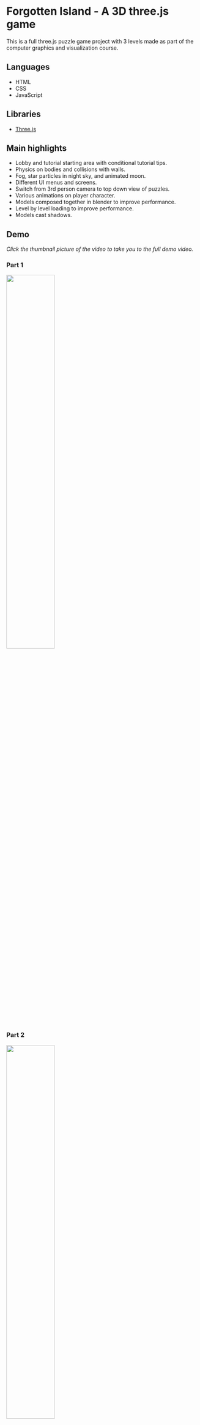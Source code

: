 # Forgotten Island - A 3D three.js game 

This is a full three.js puzzle game project with 3 levels made as part of the computer graphics and visualization course.  

## Languages
- HTML
- CSS
- JavaScript

## Libraries
- [Three.js](https://threejs.org/)

## Main highlights
* Lobby and tutorial starting area with conditional tutorial tips.
* Physics on bodies and collisions with walls.
* Fog, star particles in night sky, and animated moon.
* Different UI menus and screens. 
* Switch from 3rd person camera to top down view of puzzles. 
* Various animations on player character. 
* Models composed together in blender to improve performance.
* Level by level loading to improve performance. 
* Models cast shadows. 

## Demo
*Click the thumbnail picture of the video to take you to the full demo video.*

### Part 1
[<img src="https://img.youtube.com/vi/uu_NpRTx4VY/maxresdefault.jpg" width="50%">](https://youtu.be/uu_NpRTx4VY)

### Part 2
[<img src="https://img.youtube.com/vi/RC5-ZdALhDg/maxresdefault.jpg" width="50%">](https://youtu.be/RC5-ZdALhDg)

## Credits

A major source of inspiration for our puzzles is owed to the game [The Witness](https://www.youtube.com/watch?v=ul7kNFD6noU). More credits can be found in-game in the main menu and at the end of the game. 

